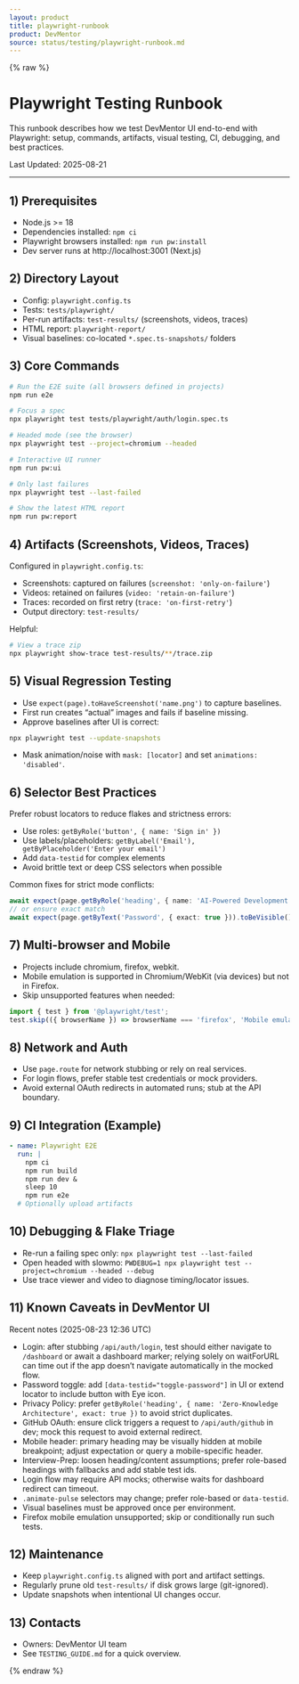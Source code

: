 ```yaml
---
layout: product
title: playwright-runbook
product: DevMentor
source: status/testing/playwright-runbook.md
---
```


{% raw %}
# Playwright Testing Runbook

This runbook describes how we test DevMentor UI end-to-end with Playwright: setup, commands, artifacts, visual testing, CI, debugging, and best practices.

Last Updated: 2025-08-21

---

## 1) Prerequisites
- Node.js >= 18
- Dependencies installed: `npm ci`
- Playwright browsers installed: `npm run pw:install`
- Dev server runs at http://localhost:3001 (Next.js)

## 2) Directory Layout
- Config: `playwright.config.ts`
- Tests: `tests/playwright/`
- Per-run artifacts: `test-results/` (screenshots, videos, traces)
- HTML report: `playwright-report/`
- Visual baselines: co-located `*.spec.ts-snapshots/` folders

## 3) Core Commands
```bash
# Run the E2E suite (all browsers defined in projects)
npm run e2e

# Focus a spec
npx playwright test tests/playwright/auth/login.spec.ts

# Headed mode (see the browser)
npx playwright test --project=chromium --headed

# Interactive UI runner
npm run pw:ui

# Only last failures
npx playwright test --last-failed

# Show the latest HTML report
npm run pw:report
```

## 4) Artifacts (Screenshots, Videos, Traces)
Configured in `playwright.config.ts`:
- Screenshots: captured on failures (`screenshot: 'only-on-failure'`)
- Videos: retained on failures (`video: 'retain-on-failure'`)
- Traces: recorded on first retry (`trace: 'on-first-retry'`)
- Output directory: `test-results/`

Helpful:
```bash
# View a trace zip
npx playwright show-trace test-results/**/trace.zip
```

## 5) Visual Regression Testing
- Use `expect(page).toHaveScreenshot('name.png')` to capture baselines.
- First run creates “actual” images and fails if baseline missing.
- Approve baselines after UI is correct:
```bash
npx playwright test --update-snapshots
```
- Mask animation/noise with `mask: [locator]` and set `animations: 'disabled'`.

## 6) Selector Best Practices
Prefer robust locators to reduce flakes and strictness errors:
- Use roles: `getByRole('button', { name: 'Sign in' })`
- Use labels/placeholders: `getByLabel('Email'), getByPlaceholder('Enter your email')`
- Add `data-testid` for complex elements
- Avoid brittle text or deep CSS selectors when possible

Common fixes for strict mode conflicts:
```ts
await expect(page.getByRole('heading', { name: 'AI-Powered Development' })).toBeVisible();
// or ensure exact match
await expect(page.getByText('Password', { exact: true })).toBeVisible();
```

## 7) Multi-browser and Mobile
- Projects include chromium, firefox, webkit.
- Mobile emulation is supported in Chromium/WebKit (via devices) but not in Firefox.
- Skip unsupported features when needed:
```ts
import { test } from '@playwright/test';
test.skip(({ browserName }) => browserName === 'firefox', 'Mobile emulation not supported on Firefox');
```

## 8) Network and Auth
- Use `page.route` for network stubbing or rely on real services.
- For login flows, prefer stable test credentials or mock providers.
- Avoid external OAuth redirects in automated runs; stub at the API boundary.

## 9) CI Integration (Example)
```yaml
- name: Playwright E2E
  run: |
    npm ci
    npm run build
    npm run dev &
    sleep 10
    npm run e2e
  # Optionally upload artifacts
```

## 10) Debugging & Flake Triage
- Re-run a failing spec only: `npx playwright test --last-failed`
- Open headed with slowmo: `PWDEBUG=1 npx playwright test --project=chromium --headed --debug`
- Use trace viewer and video to diagnose timing/locator issues.

## 11) Known Caveats in DevMentor UI

Recent notes (2025-08-23 12:36 UTC)
- Login: after stubbing `/api/auth/login`, test should either navigate to `/dashboard` or await a dashboard marker; relying solely on waitForURL can time out if the app doesn’t navigate automatically in the mocked flow.
- Password toggle: add `[data-testid="toggle-password"]` in UI or extend locator to include button with Eye icon.
- Privacy Policy: prefer `getByRole('heading', { name: 'Zero-Knowledge Architecture', exact: true })` to avoid strict duplicates.
- GitHub OAuth: ensure click triggers a request to `/api/auth/github` in dev; mock this request to avoid external redirect.
- Mobile header: primary heading may be visually hidden at mobile breakpoint; adjust expectation or query a mobile-specific header.
- Interview-Prep: loosen heading/content assumptions; prefer role-based headings with fallbacks and add stable test ids.
- Login flow may require API mocks; otherwise waits for dashboard redirect can timeout.
- `.animate-pulse` selectors may change; prefer role-based or `data-testid`.
- Visual baselines must be approved once per environment.
- Firefox mobile emulation unsupported; skip or conditionally run such tests.

## 12) Maintenance
- Keep `playwright.config.ts` aligned with port and artifact settings.
- Regularly prune old `test-results/` if disk grows large (git-ignored).
- Update snapshots when intentional UI changes occur.

## 13) Contacts
- Owners: DevMentor UI team
- See `TESTING_GUIDE.md` for a quick overview.

{% endraw %}
